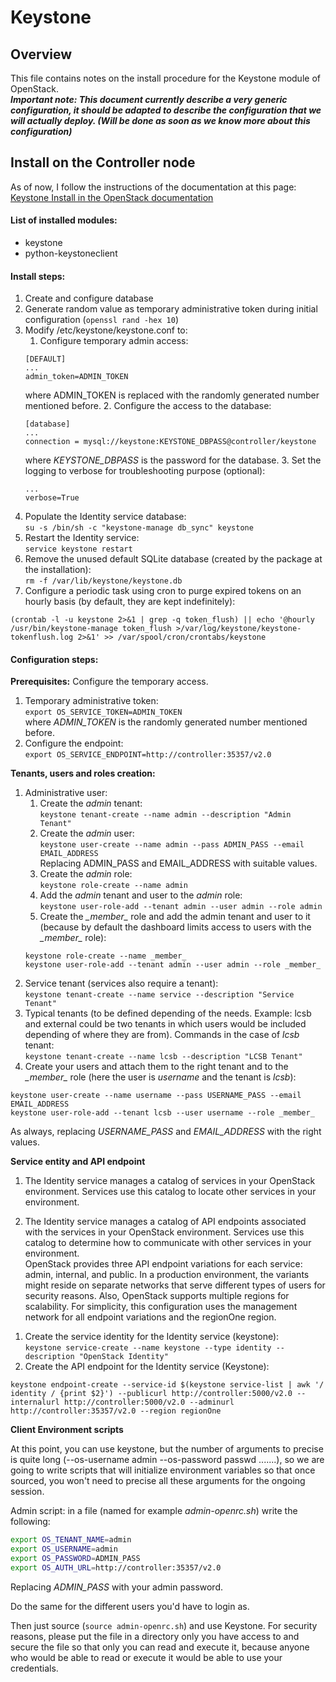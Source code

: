 # Keystone

## Overview

This file contains notes on the install procedure for the Keystone module of OpenStack.  
***Important note: This document currently describe a very generic configuration, it should be adapted to describe the configuration that we will actually deploy. (Will be done as soon as we know more about this configuration)***

## Install on the Controller node

As of now, I follow the instructions of the documentation at this page:  
[Keystone Install in the OpenStack documentation](http://docs.openstack.org/juno/install-guide/install/apt/content/keystone-install.html)

#### List of installed modules:
- keystone
- python-keystoneclient

#### Install steps:
1. Create and configure database
2. Generate random value as temporary administrative token during initial configuration (`openssl rand -hex 10`)
3. Modify /etc/keystone/keystone.conf to:
    1. Configure temporary admin access:
    ```
    [DEFAULT]
    ...
    admin_token=ADMIN_TOKEN
    ```
    where ADMIN_TOKEN is replaced with the randomly generated number mentioned before.
    2. Configure the access to the database:
    ```
    [database]
    ...
    connection = mysql://keystone:KEYSTONE_DBPASS@controller/keystone
    ```
    where _KEYSTONE_DBPASS_ is the password for the database.
    3. Set the logging to verbose for troubleshooting purpose (optional):
    ```[DEFAULT]
    ...
    verbose=True
    ```
4. Populate the Identity service database:  
`su -s /bin/sh -c "keystone-manage db_sync" keystone`
5. Restart the Identity service:  
`service keystone restart`
6. Remove the unused default SQLite database (created by the package at the installation):  
`rm -f /var/lib/keystone/keystone.db`
7. Configure a periodic task using cron to purge expired tokens on an hourly basis (by default, they are kept indefinitely):  
```
(crontab -l -u keystone 2>&1 | grep -q token_flush) || echo '@hourly /usr/bin/keystone-manage token_flush >/var/log/keystone/keystone-tokenflush.log 2>&1' >> /var/spool/cron/crontabs/keystone
```

#### Configuration steps:
**Prerequisites:** Configure the temporary access.
1. Temporary administrative token:  
`export OS_SERVICE_TOKEN=ADMIN_TOKEN`  
where _ADMIN_TOKEN_ is the randomly generated number mentioned before.
2. Configure the endpoint:  
`export OS_SERVICE_ENDPOINT=http://controller:35357/v2.0`

**Tenants, users and roles creation:**

1. Administrative user:
    1. Create the _admin_ tenant:  
    `keystone tenant-create --name admin --description "Admin Tenant"`
    2. Create the _admin_ user:  
    `keystone user-create --name admin --pass ADMIN_PASS --email EMAIL_ADDRESS`  
    Replacing ADMIN_PASS and EMAIL_ADDRESS with suitable values.
    3. Create the _admin_ role:  
    `keystone role-create --name admin`
    4. Add the _admin_ tenant and user to the _admin_ role:  
    `keystone user-role-add --tenant admin --user admin --role admin`
    5. Create the _\_member\__ role and add the admin tenant and user to it (because by default the dashboard limits access to users with the _\_member\__ role):  
    ```
    keystone role-create --name _member_
    keystone user-role-add --tenant admin --user admin --role _member_
    ```
2. Service tenant (services also require a tenant):  
`keystone tenant-create --name service --description "Service Tenant"`
3. Typical tenants (to be defined depending of the needs. Example: lcsb and external could be two tenants in which users would be included depending of where they are from). Commands in the case of _lcsb_ tenant:  
`keystone tenant-create --name lcsb --description "LCSB Tenant"`
4. Create your users and attach them to the right tenant and to the _\_member\__ role (here the user is _username_ and the tenant is _lcsb_):  
```
keystone user-create --name username --pass USERNAME_PASS --email EMAIL_ADDRESS
keystone user-role-add --tenant lcsb --user username --role _member_
```
As always, replacing _USERNAME_PASS_ and _EMAIL_ADDRESS_ with the right values.

**Service entity and API endpoint**  
1) The Identity service manages a catalog of services in your OpenStack environment. Services use this catalog to locate other services in your environment.

2) The Identity service manages a catalog of API endpoints associated with the services in your OpenStack environment. Services use this catalog to determine how to communicate with other services in your environment.  
OpenStack provides three API endpoint variations for each service: admin, internal, and public. In a production environment, the variants might reside on separate networks that serve different types of users for security reasons. Also, OpenStack supports multiple regions for scalability. For simplicity, this configuration uses the management network for all endpoint variations and the regionOne region.

1. Create the service identity for the Identity service (keystone):  
`keystone service-create --name keystone --type identity --description "OpenStack Identity"`
2. Create the API endpoint for the Identity service (Keystone):  
```
keystone endpoint-create --service-id $(keystone service-list | awk '/ identity / {print $2}') --publicurl http://controller:5000/v2.0 --internalurl http://controller:5000/v2.0 --adminurl http://controller:35357/v2.0 --region regionOne
```

**Client Environment scripts**

At this point, you can use keystone, but the number of arguments to precise is quite long (--os-username admin --os-password passwd .......), so we are going to write scripts that will initialize environment variables so that once sourced, you won't need to precise all these arguments for the ongoing session.

Admin script: in a file (named for example *admin-openrc.sh*) write the following:
```bash
export OS_TENANT_NAME=admin
export OS_USERNAME=admin
export OS_PASSWORD=ADMIN_PASS
export OS_AUTH_URL=http://controller:35357/v2.0
```
Replacing _ADMIN_PASS_ with your admin password.

Do the same for the different users you'd have to login as.

Then just source (`source admin-openrc.sh`) and use Keystone.
For security reasons, please put the file in a directory only you have access to and secure the file so that only you can read and execute it, because anyone who would be able to read or execute it would be able to use your credentials.
